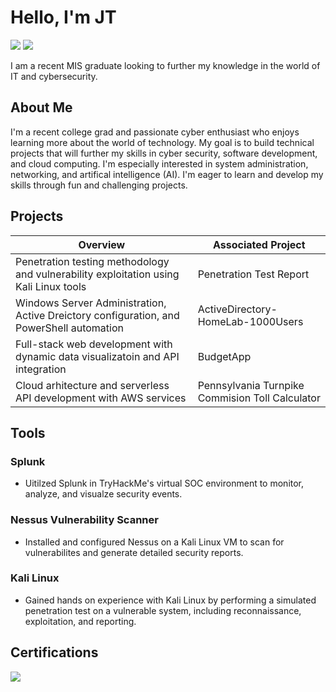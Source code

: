 # Hello, I'm JT
<a href="www.linkedin.com/in/joseph-thomas-gorman"><img src="https://img.shields.io/badge/-LinkedIn-0072b1?&style=for-the-badge&logo=linkedin&logoColor=white" /></a>
<a href="https://medium.com/@josephtom516"><img src="https://img.shields.io/badge/-Medium-000000?&style=for-the-badge&logo=medium&logoColor=white" /></a>

I am a recent MIS graduate looking to further my knowledge in the world of IT and cybersecurity. 

## About Me

I'm a recent college grad and passionate cyber enthusiast who enjoys learning more about the world of technology. My goal is to build technical projects that will further my skills in cyber security, software development, and cloud computing. I'm especially interested in system administration, networking, and artifical intelligence (AI). I'm eager to learn and develop my skills through fun and challenging projects. 


## Projects
| Overview                                                                                 | Associated Project         |
|-----------------------------------------------|----------------------------|
| Penetration testing methodology and vulnerability exploitation using Kali Linux tools    | Penetration Test Report |
| Windows Server Administration, Active Dreictory configuration, and PowerShell automation | ActiveDirectory-HomeLab-1000Users |
| Full-stack web development with dynamic data visualizatoin and API integration           | BudgetApp |
| Cloud arhitecture and serverless API development with AWS services                       | Pennsylvania Turnpike Commision Toll Calculator |

## Tools
### Splunk
- Uitilzed Splunk in TryHackMe's virtual SOC environment to monitor, analyze, and visualze security events.
  
### Nessus Vulnerability Scanner
- Installed and configured Nessus on a Kali Linux VM to scan for vulnerabilites and generate detailed security reports.
  
### Kali Linux
- Gained hands on experience with Kali Linux by performing a simulated penetration test on a vulnerable system, including reconnaissance, exploitation, and reporting.

## Certifications
<div>
<img src="https://img.shields.io/badge/-Security%2B-FF0000?&style=for-the-badge&logo=CompTIA&logoColor=white"/>
</div>

